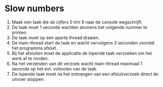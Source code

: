 # Slow numbers

1. Maak een taak die de cijfers 0 t/m 9 naar de console wegschrijft.
1. De taak moet 1 seconde wachten alvorens het volgende nummer te printen.
1. De taak moet op een aparte thread draaien.
1. De main-thread start de taak en wacht vervolgens 3 seconden voordat het programma afsluit.
1. Bij het afsluiten moet de applicatie de lopende taak verzoeken om het werk af te ronden.
1. Na het verzenden van dit verzoek wacht main-thread maximaal 1 seconde op het evt. voltooien van de taak.
1. De lopende taak moet na het ontvangen van een afsluitverzoek direct de uitvoer stoppen.
